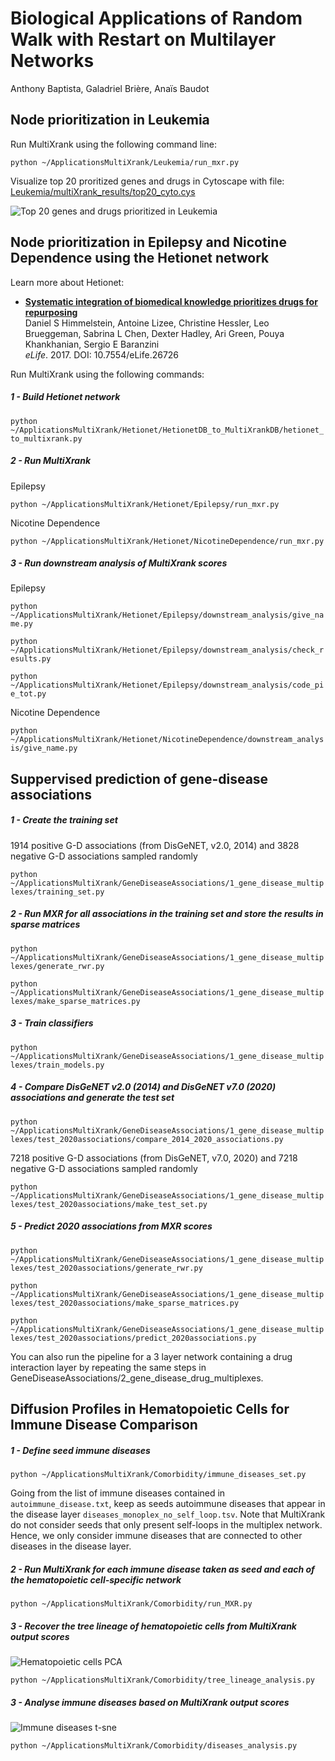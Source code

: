 # Biological Applications of Random Walk with Restart on Multilayer Networks
Anthony Baptista, Galadriel Brière, Anaïs Baudot

## Node prioritization in Leukemia

Run MultiXrank using the following command line:

```python ~/ApplicationsMultiXrank/Leukemia/run_mxr.py``` 

Visualize top 20 proritized genes and drugs in Cytoscape with file: [Leukemia/multiXrank_results/top20_cyto.cys](Leukemia/multiXrank_results/top20_cyto.cys)

<div style="max-width:80%;"><img src="Leukemia/multiXrank_results/top20.png" alt="Top 20 genes and drugs prioritized in Leukemia"></div>

## Node prioritization in Epilepsy and Nicotine Dependence using the Hetionet network

Learn more about Hetionet:

+ [**Systematic integration of biomedical knowledge prioritizes drugs for repurposing**](https://doi.org/10.7554/eLife.26726)<br>
  Daniel S Himmelstein, Antoine Lizee, Christine Hessler, Leo Brueggeman, Sabrina L Chen, Dexter Hadley, Ari Green, Pouya Khankhanian, Sergio E Baranzini<br>
  _eLife_. 2017. DOI: 10.7554/eLife.26726

Run MultiXrank using the following commands:

##### 1 - Build Hetionet network

```python ~/ApplicationsMultiXrank/Hetionet/HetionetDB_to_MultiXrankDB/hetionet_to_multixrank.py``` 

##### 2 - Run MultiXrank

Epilepsy

```python ~/ApplicationsMultiXrank/Hetionet/Epilepsy/run_mxr.py``` 

Nicotine Dependence

```python ~/ApplicationsMultiXrank/Hetionet/NicotineDependence/run_mxr.py``` 


##### 3 - Run downstream analysis of MultiXrank scores

Epilepsy

```python ~/ApplicationsMultiXrank/Hetionet/Epilepsy/downstream_analysis/give_name.py``` 

```python ~/ApplicationsMultiXrank/Hetionet/Epilepsy/downstream_analysis/check_results.py```

```python ~/ApplicationsMultiXrank/Hetionet/Epilepsy/downstream_analysis/code_pie_tot.py``` 

Nicotine Dependence

```python ~/ApplicationsMultiXrank/Hetionet/NicotineDependence/downstream_analysis/give_name.py``` 

## Suppervised prediction of gene-disease associations

##### 1 - Create the training set
1914 positive G-D associations (from DisGeNET, v2.0, 2014) and 3828 negative G-D associations sampled randomly

```python ~/ApplicationsMultiXrank/GeneDiseaseAssociations/1_gene_disease_multiplexes/training_set.py``` 

##### 2 - Run MXR for all associations in the training set and store the results in sparse matrices

```python ~/ApplicationsMultiXrank/GeneDiseaseAssociations/1_gene_disease_multiplexes/generate_rwr.py```

```python ~/ApplicationsMultiXrank/GeneDiseaseAssociations/1_gene_disease_multiplexes/make_sparse_matrices.py```

##### 3 - Train classifiers

```python ~/ApplicationsMultiXrank/GeneDiseaseAssociations/1_gene_disease_multiplexes/train_models.py```

##### 4 - Compare DisGeNET v2.0 (2014) and DisGeNET v7.0 (2020) associations and generate the test set

```python ~/ApplicationsMultiXrank/GeneDiseaseAssociations/1_gene_disease_multiplexes/test_2020associations/compare_2014_2020_associations.py```

7218 positive G-D associations (from DisGeNET, v7.0, 2020) and 7218 negative G-D associations sampled randomly

```python ~/ApplicationsMultiXrank/GeneDiseaseAssociations/1_gene_disease_multiplexes/test_2020associations/make_test_set.py```

##### 5 - Predict 2020 associations from MXR scores

```python ~/ApplicationsMultiXrank/GeneDiseaseAssociations/1_gene_disease_multiplexes/test_2020associations/generate_rwr.py```

```python ~/ApplicationsMultiXrank/GeneDiseaseAssociations/1_gene_disease_multiplexes/test_2020associations/make_sparse_matrices.py```

```python ~/ApplicationsMultiXrank/GeneDiseaseAssociations/1_gene_disease_multiplexes/test_2020associations/predict_2020associations.py```

You can also run the pipeline for a 3 layer network containing a drug interaction layer by repeating the same steps in GeneDiseaseAssociations/2_gene_disease_drug_multiplexes.

## Diffusion Profiles in Hematopoietic Cells for Immune Disease Comparison 

##### 1 - Define seed immune diseases

```python ~/ApplicationsMultiXrank/Comorbidity/immune_diseases_set.py```

Going from the list of immune diseases contained in `autoimmune_disease.txt`, keep as seeds autoimmune diseases that appear in the disease layer `diseases_monoplex_no_self_loop.tsv`. Note that MultiXrank do not consider seeds that only present self-loops in the multiplex network. Hence, we only consider immune diseases that are connected to other diseases in the disease layer.

##### 2 - Run MultiXrank for each immune disease taken as seed and each of the hematopoietic cell-specific network

```python ~/ApplicationsMultiXrank/Comorbidity/run_MXR.py```

##### 3 - Recover the tree lineage of hematopoietic cells from MultiXrank output scores

<div style="max-width:80%;"><img src="Comorbidity/results/plots/all_integrated_cells_pca.svg" alt="Hematopoietic cells PCA"></div>

```python ~/ApplicationsMultiXrank/Comorbidity/tree_lineage_analysis.py```

##### 3 - Analyse immune diseases based on MultiXrank output scores


<div style="max-width:80%;"><img src="Comorbidity/results/plots/integrated_tsne_diseases_5.svg" alt="Immune diseases t-sne"></div>

```python ~/ApplicationsMultiXrank/Comorbidity/diseases_analysis.py```
